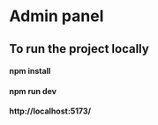 # Admin panel

## To run the project locally
#### npm install
#### npm run dev
#### http://localhost:5173/
